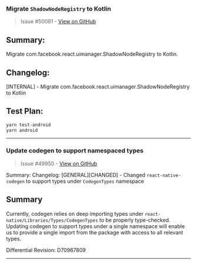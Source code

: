 ### Migrate `ShadowNodeRegistry` to Kotlin

> Issue #50081 - [View on GitHub](https://github.com/facebook/react-native/pull/50081)

## Summary:

Migrate com.facebook.react.uimanager.ShadowNodeRegistry to Kotlin.

## Changelog:

[INTERNAL] - Migrate com.facebook.react.uimanager.ShadowNodeRegistry to Kotlin

## Test Plan:

```bash
yarn test-android
yarn android
```

---

### Update codegen to support namespaced types

> Issue #49950 - [View on GitHub](https://github.com/facebook/react-native/pull/49950)

Summary:
Changelog: [GENERAL][CHANGED] - Changed `react-native-codegen` to support types under `CodegenTypes` namespace

## Summary

Currently, codegen relies on deep importing types under `react-native/Libraries/Types/CodegenTypes` to be properly type-checked. Updating codegen to support types under a single namespace will enable us to provide a single import from the package with access to all relevant types.

Differential Revision: D70967809




---

